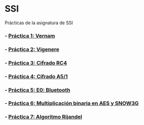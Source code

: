# SSI
Prácticas de la asignatura de SSI

### - [Práctica 1: Vernam](P1_vernam)
### - [Práctica 2: Vigenere](P2_Vigenere)
### - [Práctica 3: Cifrado RC4](P3_RC4)
### - [Práctica 4: Cifrado A5/1](P4_A5)
### - [Práctica 5: E0: Bluetooth](P5_e0-bluetooth)
### - [Práctica 6: Multiplicación binaria en AES y SNOW3G](P6_mult-AES-SNOW3G)
### - [Práctica 7: Algoritmo Rijandel](P7_Rijandel)
